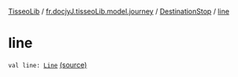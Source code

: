 [TisseoLib](../../index.md) / [fr.docjyJ.tisseoLib.model.journey](../index.md) / [DestinationStop](index.md) / [line](./line.md)

# line

`val line: `[`Line`](../../fr.docjy-j.tisseo-lib.model.line/-line/index.md) [(source)](https://github.com/docjyJ/TisseoLib/tree/master/src/main/kotlin/fr/docjyJ/tisseoLib/model/journey/DestinationStop.kt#L9)